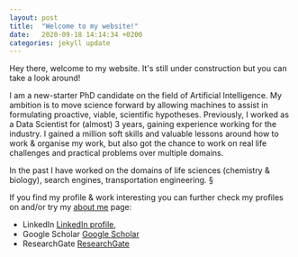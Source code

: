 ```yaml
---
layout: post
title:  "Welcome to my website!"
date:   2020-09-18 14:14:34 +0200
categories: jekyll update
---
```


Hey there, welcome to my website. It's still under construction but you can take a look around!

I am a new-starter PhD candidate on the field of Artificial Intelligence. My ambition is to move science forward by allowing machines to assist in formulating proactive, viable, scientific hypotheses.
Previously, I worked as a Data Scientist for (almost) 3 years, gaining experience working for the industry. I gained a million soft skills and valuable lessons around how to work & organise my work, but also got the chance to work on real life challenges and practical problems over multiple domains.

In the past I have worked on the domains of life sciences (chemistry & biology), search engines, transportation engineering.
§

If you find my profile & work interesting you can further check my profiles on and/or try my [about me](/about/) page:

- LinkedIn [LinkedIn profile][linked-in-profile],
- Google Scholar [Google Scholar][scholar-profile]
- ResearchGate [ResearchGate][rg-profile]



[linked-in-profile]: https://www.linkedin.com/in/dimitris-alivanistos-678a04b6
[scholar-profile]: https://scholar.google.nl/citations?user=snZnIqEAAAAJ&hl=en
[rg-profile]: https://www.researchgate.net/profile/Dimitris_Alivas
